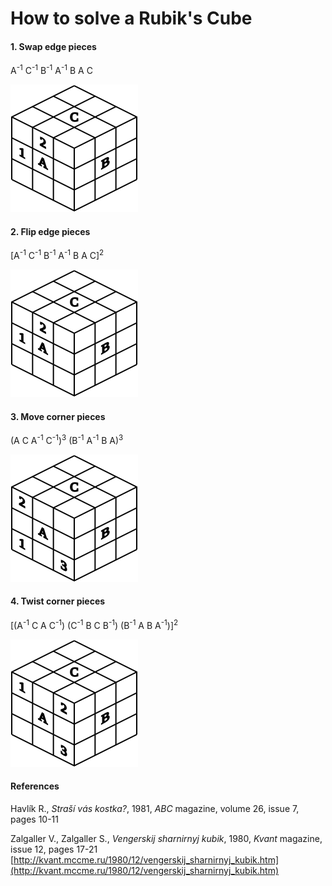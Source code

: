 # How to solve a Rubik's Cube

#### 1. Swap edge pieces

A<sup>-1</sup> C<sup>-1</sup> B<sup>-1</sup> A<sup>-1</sup> B A C

![Step 1](img/step12.svg)

#### 2. Flip edge pieces

[A<sup>-1</sup> C<sup>-1</sup> B<sup>-1</sup> A<sup>-1</sup> B A C]<sup>2</sup>

![Step 2](img/step12.svg)

#### 3. Move corner pieces

(A C A<sup>-1</sup> C<sup>-1</sup>)<sup>3</sup> (B<sup>-1</sup> A<sup>-1</sup> B A)<sup>3</sup>

![Step 3](img/step3.svg)

#### 4. Twist corner pieces

[(A<sup>-1</sup> C A C<sup>-1</sup>) (C<sup>-1</sup> B C B<sup>-1</sup>) (B<sup>-1</sup> A B A<sup>-1</sup>)]<sup>2</sup>

![Step 4](img/step4.svg)

#### References
Havlík R., *Straší vás kostka?*, 1981, *ABC* magazine, volume 26, issue 7, pages 10-11

Zalgaller V., Zalgaller S., *Vengerskij sharnirnyj kubik*, 1980, *Kvant* magazine, issue 12, pages 17-21 [http://kvant.mccme.ru/1980/12/vengerskij_sharnirnyj_kubik.htm](http://kvant.mccme.ru/1980/12/vengerskij_sharnirnyj_kubik.htm)
